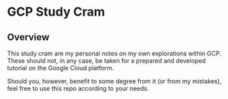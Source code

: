 # GCP Study Cram

## Overview

This study cram are my personal notes on my own explorations within GCP.
These should not, in any case, be taken for a prepared and developed tutorial 
on the Google Cloud platform.

Should you, however, benefit to some degree from it (or from my mistakes), 
feel free to use this repo according to your needs.
